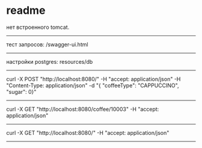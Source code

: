 # readme

нет встроенного tomcat.
___
тест запросов: /swagger-ui.html
___
настройки postgres: resources/db
___

curl -X POST "http://localhost:8080/" -H  "accept: application/json" -H  "Content-Type: application/json" -d "{  \"coffeeType\": \"CAPPUCCINO\",  \"sugar\": 0}"
___
curl -X GET "http://localhost:8080/coffee/10003" -H  "accept: application/json"
___
curl -X GET "http://localhost:8080/" -H  "accept: application/json"
___